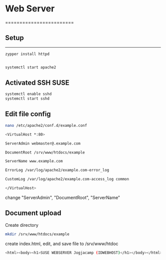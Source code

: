 # Web Server
========================

## Setup
-----
```bash
zypper install httpd


systemctl start apache2
```
## Activated SSH SUSE
```bash
systemctl enable sshd
systemctl start sshd
```
## Edit file config

```bash
nano /etc/apache2/conf.d/example.conf
```
```bash
<VirtualHost *:80>

ServerAdmin webmaster@.example.com

DocumentRoot /srv/www/htdocs/example

ServerName www.example.com

ErrorLog /var/log/apache2/example.com-error_log

CustomLog /var/log/apache2/example.com-access_log common

</VirtualHost>

```
change "ServerAdmin", "DocumentRoot", "ServerName"

## Document upload
Create directory
```bash
mkdir /srv/www/htdocs/example
```
create index.html, edit, and save file to /srv/www/htdoc
```bash
<html><body><h1>SUSE WEBSERVER Jogjacamp (IDWEBHOST)</h1></body></html>
```
